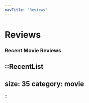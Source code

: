 ```yaml
---
navTitle: 'Reviews'
---
```


# Reviews

### Recent Movie Reviews

::RecentList
---
size: 35
category: movie
---
::

<!-- ### Recent Game Reviews

::RecentList
---
size: 35
category: game
---
::

### Recent TV Reviews

::RecentList
---
size: 35
category: show
---
:: -->

